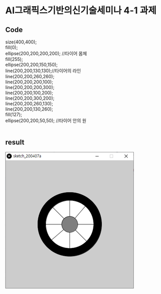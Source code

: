 # AI그래픽스기반의신기술세미나 4-1 과제
## Code
size(400,400);<br>
fill(0);<br>
ellipse(200,200,200,200); //타이어 몸체<br>
fill(255);<br>
ellipse(200,200,150,150);<br>
line(200,200,130,130);//타이어의 라인<br>
line(200,200,260,260);<br>
line(200,200,200,100);<br>
line(200,200,200,300);<br>
line(200,200,100,200);<br>
line(200,200,300,200);<br>
line(200,200,260,130);<br>
line(200,200,130,260);<br>
fill(127);<br>
ellipse(200,200,50,50); //타이어 안의 원<br>
<br>
## result
![4-1](/4-1.png)
